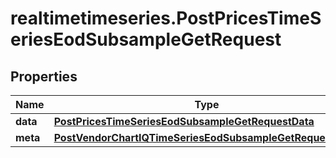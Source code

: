 # realtimetimeseries.PostPricesTimeSeriesEodSubsampleGetRequest

## Properties

Name | Type | Description | Notes
------------ | ------------- | ------------- | -------------
**data** | [**PostPricesTimeSeriesEodSubsampleGetRequestData**](PostPricesTimeSeriesEodSubsampleGetRequestData.md) |  | 
**meta** | [**PostVendorChartIQTimeSeriesEodSubsampleGetRequestMeta**](PostVendorChartIQTimeSeriesEodSubsampleGetRequestMeta.md) |  | [optional] 


